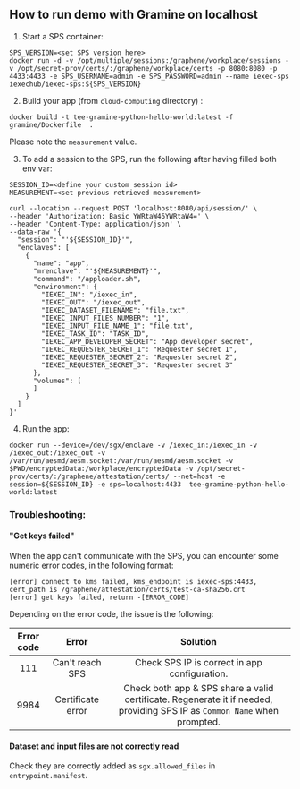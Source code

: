 ## How to run demo with Gramine on localhost

1. Start a SPS container:
```shell
SPS_VERSION=<set SPS version here>
docker run -d -v /opt/multiple/sessions:/graphene/workplace/sessions -v /opt/secret-prov/certs/:/graphene/workplace/certs -p 8080:8080 -p 4433:4433 -e SPS_USERNAME=admin -e SPS_PASSWORD=admin --name iexec-sps iexechub/iexec-sps:${SPS_VERSION}
```


2. Build your app (from `cloud-computing` directory) :
```shell
docker build -t tee-gramine-python-hello-world:latest -f gramine/Dockerfile  .
```
Please note the `measurement` value.


3. To add a session to the SPS, run the following after having filled both env var:
```shell
SESSION_ID=<define your custom session id>
MEASUREMENT=<set previous retrieved measurement>

curl --location --request POST 'localhost:8080/api/session/' \
--header 'Authorization: Basic YWRtaW46YWRtaW4=' \
--header 'Content-Type: application/json' \
--data-raw '{
  "session": "'${SESSION_ID}'",
  "enclaves": [
    {
      "name": "app",
      "mrenclave": "'${MEASUREMENT}'",
      "command": "/apploader.sh",
      "environment": {
        "IEXEC_IN": "/iexec_in",
        "IEXEC_OUT": "/iexec_out",
        "IEXEC_DATASET_FILENAME": "file.txt",
        "IEXEC_INPUT_FILES_NUMBER": "1",
        "IEXEC_INPUT_FILE_NAME_1": "file.txt",
        "IEXEC_TASK_ID": "TASK_ID",
        "IEXEC_APP_DEVELOPER_SECRET": "App developer secret",
        "IEXEC_REQUESTER_SECRET_1": "Requester secret 1",
        "IEXEC_REQUESTER_SECRET_2": "Requester secret 2",
        "IEXEC_REQUESTER_SECRET_3": "Requester secret 3"
      },
      "volumes": [
      ]
    }
  ]
}'
```


4. Run the app:
```shell
docker run --device=/dev/sgx/enclave -v /iexec_in:/iexec_in -v /iexec_out:/iexec_out -v /var/run/aesmd/aesm.socket:/var/run/aesmd/aesm.socket -v $PWD/encryptedData:/workplace/encryptedData -v /opt/secret-prov/certs/:/graphene/attestation/certs/ --net=host -e session=${SESSION_ID} -e sps=localhost:4433  tee-gramine-python-hello-world:latest
```


### Troubleshooting:

#### "Get keys failed"
When the app can't communicate with the SPS, you can encounter some numeric error codes, in the following format:
```
[error] connect to kms failed, kms_endpoint is iexec-sps:4433, cert_path is /graphene/attestation/certs/test-ca-sha256.crt
[error] get keys failed, return -[ERROR_CODE] 
```

Depending on the error code, the issue is the following:

| Error code |       Error       |                                                         Solution                                                          |
|:----------:|:-----------------:|:-------------------------------------------------------------------------------------------------------------------------:|
|    111     |  Can't reach SPS  |                                       Check SPS IP is correct in app configuration.                                       |
|    9984    | Certificate error | Check both app & SPS share a valid certificate. Regenerate it if needed, providing SPS IP as `Common Name` when prompted. |


#### Dataset and input files are not correctly read
Check they are correctly added as `sgx.allowed_files` in `entrypoint.manifest`.
